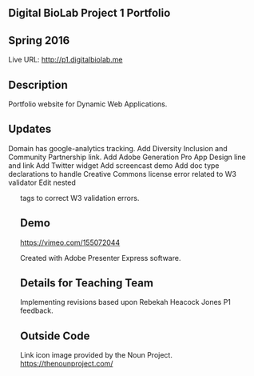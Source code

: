 ## Digital BioLab Project 1 Portfolio
## Spring 2016

Live URL: <http://p1.digitalbiolab.me>

## Description
Portfolio website for Dynamic Web Applications.

## Updates
Domain has google-analytics tracking.
Add Diversity Inclusion and Community Partnership link.
Add Adobe Generation Pro App Design line and link
Add Twitter widget
Add screencast demo
Add doc type declarations to handle Creative Commons license error related to W3 validator
Edit nested <UL> tags to correct W3 validation errors.

## Demo
https://vimeo.com/155072044

Created with Adobe Presenter Express software.

## Details for Teaching Team
Implementing revisions based upon Rebekah Heacock Jones P1 feedback. 

## Outside Code
Link icon image provided by the Noun Project.
https://thenounproject.com/
